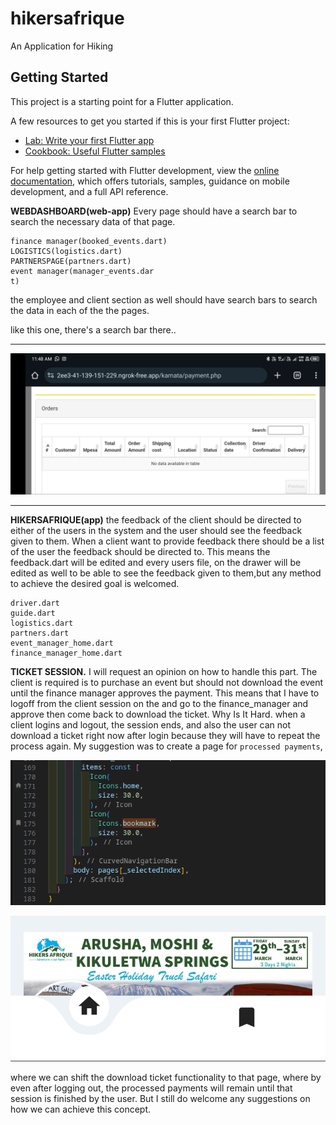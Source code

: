 # hikersafrique

An Application for Hiking  

## Getting Started

This project is a starting point for a Flutter application.

A few resources to get you started if this is your first Flutter project:

- [Lab: Write your first Flutter app](https://docs.flutter.dev/get-started/codelab)
- [Cookbook: Useful Flutter samples](https://docs.flutter.dev/cookbook)

For help getting started with Flutter development, view the
[online documentation](https://docs.flutter.dev/), which offers tutorials,
samples, guidance on mobile development, and a full API reference.



**WEBDASHBOARD(web-app)**
Every page should have a search bar to search the necessary data of that page.

```
finance manager(booked_events.dart)
LOGISTICS(logistics.dart)
PARTNERSPAGE(partners.dart)
event manager(manager_events.dar
t)
```
the employee and client section as well should have search bars to search the data in each of the the pages.

like this one, there's a search bar there..
* * *




![web-admin example](assets/images/pic2.jpg)



* * *


**HIKERSAFRIQUE(app)**
the feedback of the client should be directed to either of the users in the system and the user should see the feedback given to them. When a client want to provide feedback there should be a list of the user the feedback should be directed to.
This means the feedback.dart will be edited and every users file, on the drawer will be edited as well to be able to see the feedback given to them,but any method to achieve the desired goal is welcomed.
```
driver.dart
guide.dart
logistics.dart
partners.dart
event_manager_home.dart
finance_manager_home.dart
```

**TICKET SESSION.**
I will request an opinion on how to handle this part.
The client is required is to purchase an event but should not download the event until the finance manager approves the payment.
This means that I have to logoff from the client session on the and go to the finance_manager and approve then come back to download the ticket.
Why Is It Hard.
when a client logins and logout, the session ends, and also the user can not download a ticket right now after login because they will have to repeat the process again.
My suggestion was to create a page for `processed payments`, 


![search bar](assets/images/pic1.png)


![the pages,we can add another one here](assets/images/pic3.jpg)


where we can shift the download ticket functionality to that page, where by even after logging out, the processed payments will remain until that session is finished by the user. 
But I still do welcome any suggestions on how we can achieve this concept. 
